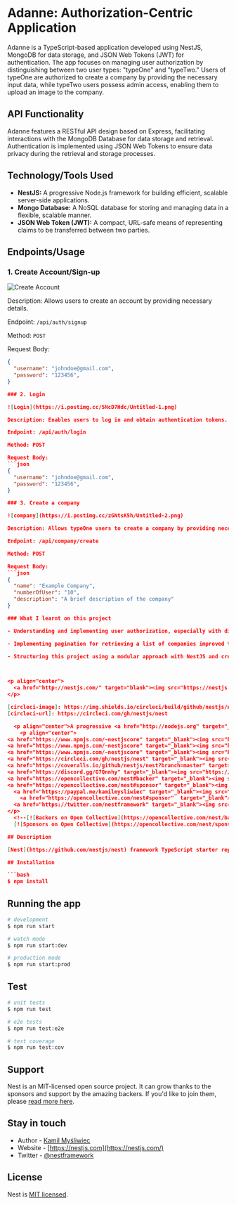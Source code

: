 # Adanne: Authorization-Centric Application

Adanne is a TypeScript-based application developed using NestJS, MongoDB for data storage, and JSON Web Tokens (JWT) for authentication. The app focuses on managing user authorization by distinguishing between two user types: "typeOne" and "typeTwo." Users of typeOne are authorized to create a company by providing the necessary input data, while typeTwo users possess admin access, enabling them to upload an image to the company.

## API Functionality

Adanne features a RESTful API design based on Express, facilitating interactions with the MongoDB Database for data storage and retrieval. Authentication is implemented using JSON Web Tokens to ensure data privacy during the retrieval and storage processes.

## Technology/Tools Used

- **NestJS:** A progressive Node.js framework for building efficient, scalable server-side applications.
- **Mongo Database:** A NoSQL database for storing and managing data in a flexible, scalable manner.
- **JSON Web Token (JWT):** A compact, URL-safe means of representing claims to be transferred between two parties.

## Endpoints/Usage

### 1. Create Account/Sign-up

![Create Account](https://i.postimg.cc/kgQKdppM/Untitled.png)

Description: Allows users to create an account by providing necessary details.

Endpoint: `/api/auth/signup`

Method: `POST`

Request Body:
```json
{
  "username": "johndoe@gmail.com",
  "password": "123456",
}

### 2. Login

![Login](https://i.postimg.cc/5NcD7Hdc/Untitled-1.png)

Description: Enables users to log in and obtain authentication tokens.

Endpoint: /api/auth/login

Method: POST

Request Body:
```json
{
  "username": "johndoe@gmail.com",
  "password": "123456",
}

### 3. Create a company

![company](https://i.postimg.cc/zGNtsK5h/Untitled-2.png)

Description: Allows typeOne users to create a company by providing necessary input data.

Endpoint: /api/company/create

Method: POST

Request Body:
```json
{
  "name": "Example Company",
  "numberOfUser": "10",
  "description": "A brief description of the company"
}

### What I learnt on this project

- Understanding and implementing user authorization, especially with distinct user types, was a crucial aspect of the project. Learning how to control and restrict access based on user roles (typeOne and typeTwo) has enhanced my understanding of security in web applications.

- Implementing pagination for retrieving a list of companies improved the efficiency of data retrieval. Understanding how to paginate data contributes to optimizing the performance of applications dealing with large datasets.

- Structuring this project using a modular approach with NestJS and creating this README file improved my skills in project organization and documentation



<p align="center">
  <a href="http://nestjs.com/" target="blank"><img src="https://nestjs.com/img/logo-small.svg" width="200" alt="Nest Logo" /></a>
</p>

[circleci-image]: https://img.shields.io/circleci/build/github/nestjs/nest/master?token=abc123def456
[circleci-url]: https://circleci.com/gh/nestjs/nest

  <p align="center">A progressive <a href="http://nodejs.org" target="_blank">Node.js</a> framework for building efficient and scalable server-side applications.</p>
    <p align="center">
<a href="https://www.npmjs.com/~nestjscore" target="_blank"><img src="https://img.shields.io/npm/v/@nestjs/core.svg" alt="NPM Version" /></a>
<a href="https://www.npmjs.com/~nestjscore" target="_blank"><img src="https://img.shields.io/npm/l/@nestjs/core.svg" alt="Package License" /></a>
<a href="https://www.npmjs.com/~nestjscore" target="_blank"><img src="https://img.shields.io/npm/dm/@nestjs/common.svg" alt="NPM Downloads" /></a>
<a href="https://circleci.com/gh/nestjs/nest" target="_blank"><img src="https://img.shields.io/circleci/build/github/nestjs/nest/master" alt="CircleCI" /></a>
<a href="https://coveralls.io/github/nestjs/nest?branch=master" target="_blank"><img src="https://coveralls.io/repos/github/nestjs/nest/badge.svg?branch=master#9" alt="Coverage" /></a>
<a href="https://discord.gg/G7Qnnhy" target="_blank"><img src="https://img.shields.io/badge/discord-online-brightgreen.svg" alt="Discord"/></a>
<a href="https://opencollective.com/nest#backer" target="_blank"><img src="https://opencollective.com/nest/backers/badge.svg" alt="Backers on Open Collective" /></a>
<a href="https://opencollective.com/nest#sponsor" target="_blank"><img src="https://opencollective.com/nest/sponsors/badge.svg" alt="Sponsors on Open Collective" /></a>
  <a href="https://paypal.me/kamilmysliwiec" target="_blank"><img src="https://img.shields.io/badge/Donate-PayPal-ff3f59.svg"/></a>
    <a href="https://opencollective.com/nest#sponsor"  target="_blank"><img src="https://img.shields.io/badge/Support%20us-Open%20Collective-41B883.svg" alt="Support us"></a>
  <a href="https://twitter.com/nestframework" target="_blank"><img src="https://img.shields.io/twitter/follow/nestframework.svg?style=social&label=Follow"></a>
</p>
  <!--[![Backers on Open Collective](https://opencollective.com/nest/backers/badge.svg)](https://opencollective.com/nest#backer)
  [![Sponsors on Open Collective](https://opencollective.com/nest/sponsors/badge.svg)](https://opencollective.com/nest#sponsor)-->

## Description

[Nest](https://github.com/nestjs/nest) framework TypeScript starter repository.

## Installation

```bash
$ npm install
```

## Running the app

```bash
# development
$ npm run start

# watch mode
$ npm run start:dev

# production mode
$ npm run start:prod
```

## Test

```bash
# unit tests
$ npm run test

# e2e tests
$ npm run test:e2e

# test coverage
$ npm run test:cov
```

## Support

Nest is an MIT-licensed open source project. It can grow thanks to the sponsors and support by the amazing backers. If you'd like to join them, please [read more here](https://docs.nestjs.com/support).

## Stay in touch

- Author - [Kamil Myśliwiec](https://kamilmysliwiec.com)
- Website - [https://nestjs.com](https://nestjs.com/)
- Twitter - [@nestframework](https://twitter.com/nestframework)

## License

Nest is [MIT licensed](LICENSE).
